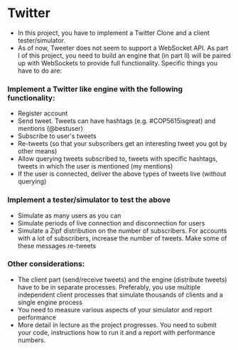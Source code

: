 # Twitter
* In this project, you have to implement a Twitter Clone and a client tester/simulator.
* As of now, Tweeter does not seem to support a WebSocket API. As part I of this project, you need to build an engine that (in part II) will be paired up with WebSockets to provide full functionality. Specific things you have to do are: 
### Implement a Twitter like engine with the following functionality:
*	Register account
*	Send tweet. Tweets can have hashtags (e.g. #COP5615isgreat) and mentions (@bestuser)
* Subscribe to user's tweets
* Re-tweets (so that your subscribers get an interesting tweet you got by other means)
* Allow querying tweets subscribed to, tweets with specific hashtags, tweets in which the user is mentioned (my mentions)
* If the user is connected, deliver the above types of tweets live (without querying)
### Implement a tester/simulator to test the above
* Simulate as many users as you can
* Simulate periods of live connection and disconnection for users
* Simulate a Zipf distribution on the number of subscribers. For accounts with a lot of subscribers, increase the number of tweets. Make some of these messages re-tweets
### Other considerations:
* The client part (send/receive tweets) and the engine (distribute tweets) have to be in separate processes. Preferably, you use multiple independent client processes that simulate thousands of clients and a single engine process
* You need to measure various aspects of your simulator and report performance 
* More detail in lecture as the project progresses.
You need to submit your code, instructions how to run it and a report with performance numbers. 

